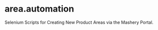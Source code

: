 area.automation
===============

Selenium Scripts for Creating New Product Areas via the Mashery Portal.